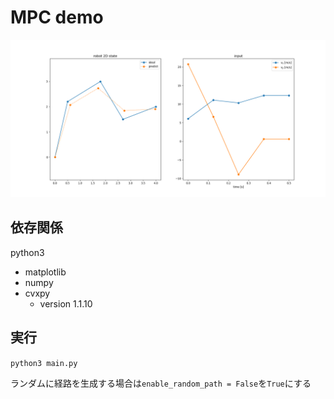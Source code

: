 # MPC demo

![](result.png)

## 依存関係
python3
- matplotlib
- numpy
- cvxpy
    - version 1.1.10

## 実行
`python3 main.py`

ランダムに経路を生成する場合は`enable_random_path = False`を`True`にする

